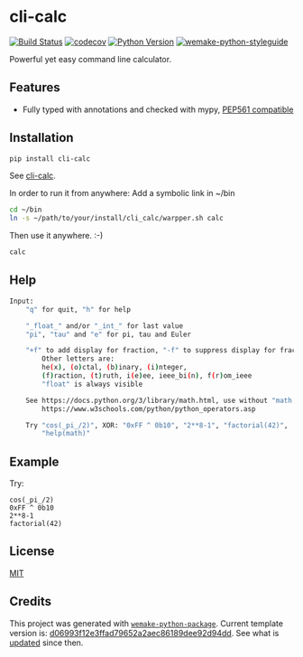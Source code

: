# cli-calc

[![Build Status](https://github.com/cruisen/cli-calc/workflows/test/badge.svg?branch=master&event=push)](https://github.com/cruisen/cli-calc/actions?query=workflow%3Atest)
[![codecov](https://codecov.io/gh/cruisen/cli-calc/branch/master/graph/badge.svg)](https://codecov.io/gh/cruisen/cli-calc)
[![Python Version](https://img.shields.io/pypi/pyversions/cli-calc.svg)](https://pypi.org/project/cli-calc/)
[![wemake-python-styleguide](https://img.shields.io/badge/style-wemake-000000.svg)](https://github.com/wemake-services/wemake-python-styleguide)

Powerful yet easy command line calculator.


## Features

- Fully typed with annotations and checked with mypy, [PEP561 compatible](https://www.python.org/dev/peps/pep-0561/)


## Installation

```bash
pip install cli-calc
```

See [cli-calc](https://pypi.org/project/cli-calc/).

In order to run it from anywhere: Add a symbolic link in ~/bin

```bash
cd ~/bin
ln -s ~/path/to/your/install/cli_calc/warpper.sh calc
```

Then use it anywhere. :-)

```bash
calc
```

## Help

```bash
Input:
    "q" for quit, "h" for help

    "_float_" and/or "_int_" for last value
    "pi", "tau" and "e" for pi, tau and Euler

    "+f" to add display for fraction, "-f" to suppress display for fraction
        Other letters are:
        he(x), (o)ctal, (b)inary, (i)nteger,
        (f)raction, (t)ruth, i(e)ee, ieee_bi(n), f(r)om_ieee
        "float" is always visible

    See https://docs.python.org/3/library/math.html, use without "math."
        https://www.w3schools.com/python/python_operators.asp

    Try "cos(_pi_/2)", XOR: "0xFF ^ 0b10", "2**8-1", "factorial(42)",
        "help(math)"
```

## Example

Try:

```
cos(_pi_/2)
0xFF ^ 0b10
2**8-1
factorial(42)
```

## License

[MIT](https://github.com/cruisen/cli-calc/blob/master/LICENSE)


## Credits

This project was generated with [`wemake-python-package`](https://github.com/wemake-services/wemake-python-package). Current template version is: [d06993f12e3ffad79652a2aec86189dee92d94dd](https://github.com/wemake-services/wemake-python-package/tree/d06993f12e3ffad79652a2aec86189dee92d94dd). See what is [updated](https://github.com/wemake-services/wemake-python-package/compare/d06993f12e3ffad79652a2aec86189dee92d94dd...master) since then.
